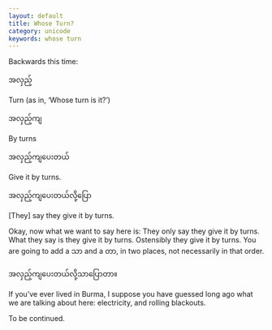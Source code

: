 ```yaml
---
layout: default
title: Whose Turn?
category: unicode
keywords: whose turn
---
```


<p>Backwards this time:</p>
<p class="hide-trigger"><span class='mm3'>အလှည့်</span></p>
<p class='hide-this'>Turn (as in, ‘Whose turn is it?’)</p>

<p class="hide-trigger"><span class='mm3'>အလှည့်ကျ</span></p>
<p class='hide-this'>By turns</p>

<p class="hide-trigger"><span class='mm3'>အလှည့်ကျပေးတယ်</span></p>
<p class='hide-this'>Give it by turns.</p>

<p class="hide-trigger"><span class='mm3'>အလှည့်ကျပေးတယ်လို့ပြော</span></p>
<p class='hide-this'>[They] say they give it by turns.</p>

<p class="hide-trigger">Okay, now what we want to say here is: They only say they give it by turns. What they say is they give it by turns. Ostensibly they give it by turns. You are going to add a <span class='mm3'>သာ</span> and a <span class='mm3'>တာ</span>‌, in two places, not necessarily in that order.</p>
<p class='hide-this'><span class='mm3'>အလှည့်ကျပေးတယ်လို့သာပြောတာ။</span></p>

<p>If you’ve ever lived in Burma, I suppose you have guessed long ago what we are talking about here: electricity, and rolling blackouts.</p>

<p>To be continued.</p>
